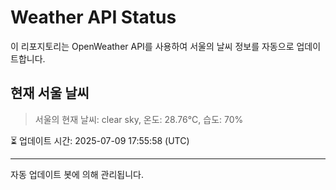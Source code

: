 
# Weather API Status

이 리포지토리는 OpenWeather API를 사용하여 서울의 날씨 정보를 자동으로 업데이트합니다.

## 현재 서울 날씨
> 서울의 현재 날씨: clear sky, 온도: 28.76°C, 습도: 70%

⏳ 업데이트 시간: 2025-07-09 17:55:58 (UTC)

---
자동 업데이트 봇에 의해 관리됩니다.
